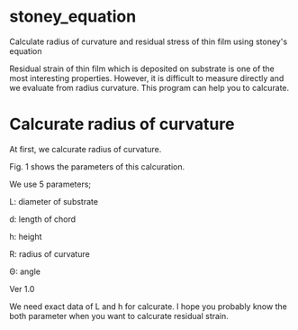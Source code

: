 # stoney_equation
Calculate radius of curvature and residual stress of thin film using stoney's equation

Residual strain of thin film which is deposited on substrate is one of the most interesting properties.
However, it is difficult to measure directly and we evaluate from radius curvature.
This program can help you to calcurate.

# Calcurate radius of curvature
At first, we calcurate radius of curvature.

Fig. 1 shows the parameters of this calcuration.

We use 5 parameters;

L: diameter of substrate

d: length of chord

h: height

R: radius of curvature

Θ: angle

Ver 1.0

We need exact data of L and h for calcurate.
I hope you probably know the both parameter when you want to calcurate residual strain.

